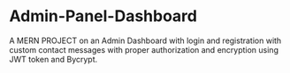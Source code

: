 # Admin-Panel-Dashboard
A MERN PROJECT on an Admin Dashboard with login and registration with custom contact messages with proper authorization and encryption using JWT token and Bycrypt.
